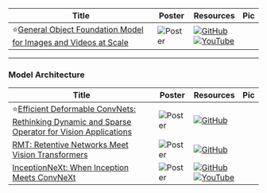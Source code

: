 |Title|Poster|Resources|Pic|
|------|------|------|------|
| ⭐[General Object Foundation Model for Images and Videos at Scale ](https://openaccess.thecvf.com/content/CVPR2024/html/Wu_General_Object_Foundation_Model_for_Images_and_Videos_at_Scale_CVPR_2024_paper.html)| ![Poster](https://github.com/HeChengHui/CVPR2024/blob/main/Papers/Topics/Vision%20LLM/assets/29939.png) | [![GitHub](https://img.shields.io/github/stars/FoundationVision/GLEE?style=social)](https://github.com/FoundationVision/GLEE)<br> [![YouTube](https://img.shields.io/badge/YouTube-%23FF0000.svg?style=for-the-badge&logo=YouTube&logoColor=white)](https://www.youtube.com/watch?v=PSVhfTPx0GQ)

---

### Model Architecture
|Title|Poster|Resources|Pic|
|------|------|------|------|
| ⭐[Efficient Deformable ConvNets: Rethinking Dynamic and Sparse Operator for Vision Applications ](https://openaccess.thecvf.com/content/CVPR2024/html/Xiong_Efficient_Deformable_ConvNets_Rethinking_Dynamic_and_Sparse_Operator_for_Vision_CVPR_2024_paper.html)|![Poster](https://cvpr.thecvf.com/media/PosterPDFs/CVPR%202024/31637.png?t=1717602259.6634343) | [![GitHub](https://img.shields.io/github/stars/OpenGVLab/DCNv4?style=social)](https://github.com/OpenGVLab/DCNv4)
| [RMT: Retentive Networks Meet Vision Transformers ](https://openaccess.thecvf.com/content/CVPR2024/html/Fan_RMT_Retentive_Networks_Meet_Vision_Transformers_CVPR_2024_paper.html)| ![Poster](https://cvpr.thecvf.com/media/PosterPDFs/CVPR%202024/30086.png?t=1716465605.0185454) | [![GitHub](https://img.shields.io/github/stars/qhfan/RMT?style=social)](https://github.com/qhfan/RMT)
|  [InceptionNeXt: When Inception Meets ConvNeXt ](https://openaccess.thecvf.com/content/CVPR2024/html/Yu_InceptionNeXt_When_Inception_Meets_ConvNeXt_CVPR_2024_paper.html)| ![Poster](https://cvpr.thecvf.com/media/PosterPDFs/CVPR%202024/29336.png?t=1717392635.727063) | [![GitHub](https://img.shields.io/github/stars/sail-sg/inceptionnext?style=social)](https://github.com/sail-sg/inceptionnext)<br> [![YouTube](https://img.shields.io/badge/YouTube-%23FF0000.svg?style=for-the-badge&logo=YouTube&logoColor=white)](https://www.youtube.com/watch?v=FqR47ON8tdg)
